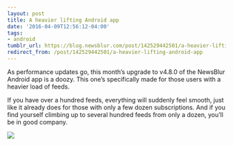 ```yaml
---
layout: post
title: A heavier lifting Android app
date: '2016-04-09T12:56:12-04:00'
tags:
- android
tumblr_url: https://blog.newsblur.com/post/142529442501/a-heavier-lifting-android-app
redirect_from: /post/142529442501/a-heavier-lifting-android-app
---
```

As performance updates go, this month’s upgrade to v4.8.0 of the NewsBlur Android app is a doozy. This one’s specifically made for those users with a heavier load of feeds.

If you have over a hundred feeds, everything will suddenly feel smooth, just like it already does for those with only a few dozen subscriptions. And if you find yourself climbing up to several hundred feeds from only a dozen, you’ll be in good company.

![](http://static.newsblur.com.s3.amazonaws.com/blog/android_heavy_lifting.png)

